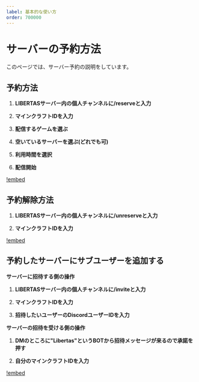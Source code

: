 ```yaml
---
label: 基本的な使い方
order: 700000
---
```


# サーバーの予約方法
このページでは、サーバー予約の説明をしています。

## 予約方法  

1. **LIBERTASサーバー内の個人チャンネルに/reserveと入力**  

2. **マインクラフトIDを入力**

3. **配信するゲームを選ぶ**

4. **空いているサーバーを選ぶ(どれでも可)**

5. **利用時間を選択**  

6. **配信開始**  

<!-- <video src="https://nextcloud.nandeyanen.click/index.php/s/RMcHEjrjE3y88LM/download/1.mp4" controls="true"></video>　-->
[!embed](https://youtu.be/54Pw7H54zB8)
## 予約解除方法  

1. **LIBERTASサーバー内の個人チャンネルに/unreserveと入力**  

2. **マインクラフトIDを入力**

<!-- <video src="https://nextcloud.nandeyanen.click/index.php/s/gmWeSLaBzL5Gq7Z/download/2.mp4" controls="true"></video>　-->
[!embed](https://youtu.be/bl2h8XrYj4s)
## 予約したサーバーにサブユーザーを追加する

**サーバーに招待する側の操作**  

1. **LIBERTASサーバー内の個人チャンネルに/inviteと入力**

2. **マインクラフトIDを入力**

3. **招待したいユーザーのDiscordユーザーIDを入力**


**サーバーの招待を受ける側の操作**

1. **DMのところに"Libertas"というBOTから招待メッセージが来るので承諾を押す**

2. **自分のマインクラフトIDを入力**

<!-- <video src="https://nextcloud.nandeyanen.click/index.php/s/tMnpFgzLfAK6nDS/download/test2.mp4" controls="true"></video>　-->
[!embed](https://youtu.be/54Pw7H54zB8)
